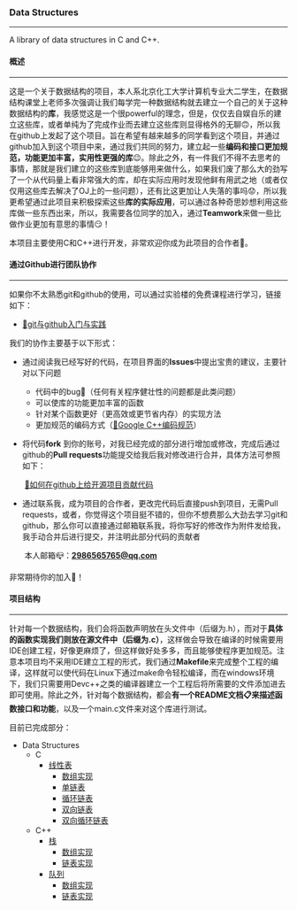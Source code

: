 ### Data Structures

-------------------

A library of data structures in C and C++.

####  概述

------

这是一个关于数据结构的项目，本人系北京化工大学计算机专业大二学生，在数据结构课堂上老师多次强调让我们每学完一种数据结构就去建立一个自己的关于这种数据结构的**库**，我感觉这是一个很powerful的理念，但是，仅仅去自娱自乐的建立这些库，或者单纯为了完成作业而去建立这些库则显得格外的无聊🙃，所以我在github上发起了这个项目。旨在希望有越来越多的同学看到这个项目，并通过github加入到这个项目中来，通过我们共同的努力，建立起一些**编码和接口更加规范，功能更加丰富，实用性更强的库**😉。除此之外，有一件我们不得不去思考的事情，那就是我们建立的这些库到底能够用来做什么，如果我们废了那么大的劲写了一个从代码量上看非常强大的库，却在实际应用时发现他鲜有用武之地（或者仅仅用这些库去解决了OJ上的一些问题），还有比这更加让人失落的事吗😟，所以我更希望通过此项目来积极探索这些**库的实际应用**，可以通过各种奇思妙想利用这些库做一些东西出来，所以，我需要各位同学的加入，通过**Teamwork**来做一些比做作业更加有意思的事情😏！

本项目主要使用C和C++进行开发，非常欢迎你成为此项目的合作者🌹。

#### 通过Github进行团队协作

--------------

如果你不太熟悉git和github的使用，可以通过实验楼的免费课程进行学习，链接如下：

+ [🔗git与github入门与实践](https://www.lanqiao.cn/courses/1035)

我们的协作主要基于以下形式：

+ 通过阅读我已经写好的代码，在项目界面的**Issues**中提出宝贵的建议，主要针对以下问题
  - 代码中的bug🐞（任何有关程序健壮性的问题都是此类问题）
  - 可以使库的功能更加丰富的函数
  - 针对某个函数更好（更高效或更节省内存）的实现方法
  - 更加规范的编码方式（[🔗Google C++编码规范](https://zh-google-styleguide.readthedocs.io/en/latest/google-cpp-styleguide/contents/)）

+ 将代码**fork** 到你的账号，对我已经完成的部分进行增加或修改，完成后通过github的**Pull requests**功能提交给我后我对修改进行合并，具体方法可参照如下：

  ​      [🔗如何在github上给开源项目贡献代码](https://www.zhihu.com/question/39721968)

+ 通过联系我，成为项目的合作者，更改完代码后直接push到项目，无需Pull requests，或者，你觉得这个项目挺不错的，但你不想费那么大劲去学习git和github，那么你可以直接通过邮箱联系我，将你写好的修改作为附件发给我，我手动合并后进行提交，并注明此部分代码的贡献者

  ​       本人邮箱📪：**2986565765@qq.com**

非常期待你的加入👊！

#### 项目结构

----------

针对每一个数据结构，我们会将函数声明放在头文件中（后缀为.h），而对于**具体的函数实现我们则放在源文件中（后缀为.c）**，这样做会导致在编译的时候需要用IDE创建工程，好像更麻烦了，但这样做好处多多，而且能够使程序更加规范。注意本项目均不采用IDE建立工程的形式，我们通过**Makefile**来完成整个工程的编译，这样就可以使代码在Linux下通过make命令轻松编译，而在windows环境下，我们只需要用Devc++之类的编译器建立一个工程后将所需要的文件添加进去即可使用。除此之外，针对每个数据结构，都会**有一个README文档📋来描述函数接口和功能**，以及一个main.c文件来对这个库进行测试。

目前已完成部分：

+ Data Structures
  + C
    + [线性表](https://github.com/JohnSmithGeek-coder/Data-Structures/tree/fd65c9cd94c46763a73898f70dbf77984e3010b8/C/lists)
      + [数组实现](https://github.com/JohnSmithGeek-coder/Data-Structures/tree/main/C/lists/ArrayList)
      + [单链表](https://github.com/JohnSmithGeek-coder/Data-Structures/tree/main/C/lists/SinglyLinkedList)
      + [循环链表](https://github.com/JohnSmithGeek-coder/Data-Structures/tree/main/C/lists/CyclicList)
      + [双向链表](https://github.com/JohnSmithGeek-coder/Data-Structures/tree/main/C/lists/DoublyLinkedList)
      + [双向循环链表](https://github.com/JohnSmithGeek-coder/Data-Structures/tree/main/C/lists/DoublyCyclicLinkedList)
  + C++
    + [栈](https://github.com/JohnSmithGeek-coder/Data-Structures/tree/fd65c9cd94c46763a73898f70dbf77984e3010b8/C%2B%2B/stack)
      + [数组实现](https://github.com/JohnSmithGeek-coder/Data-Structures/tree/fd65c9cd94c46763a73898f70dbf77984e3010b8/C%2B%2B/stack/ArrayImplementation)
      + [链表实现](https://github.com/JohnSmithGeek-coder/Data-Structures/tree/fd65c9cd94c46763a73898f70dbf77984e3010b8/C%2B%2B/stack/LinkedListImplementation)
    + [队列](https://github.com/JohnSmithGeek-coder/Data-Structures/tree/fd65c9cd94c46763a73898f70dbf77984e3010b8/C%2B%2B/queue)
      + [数组实现](https://github.com/JohnSmithGeek-coder/Data-Structures/tree/fd65c9cd94c46763a73898f70dbf77984e3010b8/C%2B%2B/queue/CircularArrayImplementation)
      + [链表实现](https://github.com/JohnSmithGeek-coder/Data-Structures/tree/fd65c9cd94c46763a73898f70dbf77984e3010b8/C%2B%2B/queue/LinkedListImplementation)

